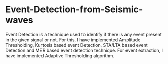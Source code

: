 # Event-Detection-from-Seismic-waves
Event Detection is a technique used to identify if there is any event present in the given signal or not. 
For this, I have implemented Amplitude Thresholding, Kurtosis based event Detection, STA/LTA based event Detection and MER based event detection technique.
For event extraction, I have implemented Adaptive Thresholding algorithm. 
